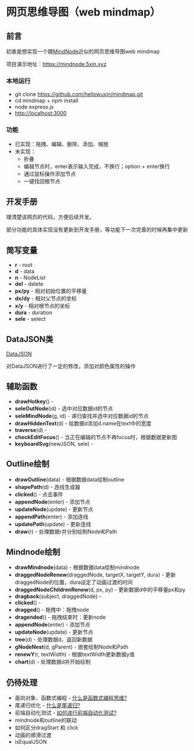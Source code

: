 # 网页思维导图（web mindmap）

## 前言

初衷是想实现一个跟[MindNode](https://mindnode.com)近似的网页思维导图web mindmap

项目演示地址：<https://mindnode.5xin.xyz>

### 本地运行

* git clone <https://github.com/hellowuxin/mindmap.git>
* cd mindmap + npm install
* node express.js
* <http://localhost:3000>

### 功能

* 已实现：拖拽、编辑、删除、添加、缩放
* 未实现：
  * 折叠
  * 编辑节点时，enter表示输入完成，不换行；option + enter换行
  * 通过鼠标操作添加节点
  * 一键找回根节点

## 开发手册

理清楚该网页的代码，方便后续开发。

部分功能的具体实现没有更新到开发手册，等功能下一次完善的时候再集中更新

## 简写变量

* **r** - root
* **d** - data
* **n** - NodeList
* **del** - delete
* **px/py** - 相对初始位置的平移量
* **dx/dy** - 相对父节点的坐标
* **x/y** -  相对根节点的坐标
* **dura** - duration
* **sele** - select

## DataJSON类

[DataJSON](https://github.com/hellowuxin/dataJSON)

对DataJSON进行了一定的修改，添加对颜色属性的操作

## 辅助函数

* **drawHotkey**() -
* **seleOutNode**(id) - 选中对应数据id的节点
* **seleMindNode**(g, id) - 递归查找并选中对应数据id的节点
* **drawHiddenText**(d) - 给数据d添加d.name在text中的宽度
* **traverse**(d) -
* **checkEditFocus**() - 当正在编辑的节点不再focus时，根据数据更新图
* **keyboardSvg**(newJSON, sele) -

## Outline绘制

* **drawOutline**(data) - 根据数据data绘制outline
* **shapePath**(d) - 连线生成器
* **clicked**() - 点击事件
* **appendNode**(enter) - 添加节点
* **updateNode**(update) - 更新节点
* **appendPath**(enter) - 添加连线
* **updatePath**(update) - 更新连线
* **draw**(r) - 处理数据r并分别绘制Node和Path

## Mindnode绘制

* **drawMindnode**(data) - 根据数据data绘制mindnode
* **draggedNodeRenew**(draggedNode, targetX, targetY, dura) - 更新draggedNode的位置，dura设定了动画过渡的时间
* **draggedNodeChildrenRenew**(d, px, py) - 更新数据d中的平移量px和py
* **dragback**(subject, draggedNode) -
* **clicked**() -
* **dragged**() - 拖拽中：拖拽node
* **dragended**() - 拖拽结束时：更新node
* **appendNode**(enter) - 添加节点
* **updateNode**(update) - 更新节点
* **tree**(d) - 处理数据d，返回新数据
* **gNodeNest**(d, gParent) - 嵌套绘制Node和Path
* **renewY**(r, textWidth) - 根据textWidth更新数据y值
* **chart**(d) - 处理数据d并开始绘制

## 仍待处理

* 面向对象、函数式编程 - [什么是函数式编程思维?](https://www.zhihu.com/question/28292740)
* 尾递归优化 - [什么是尾递归?](https://www.zhihu.com/question/20761771)
* 前端自动化测试 - [如何进行前端自动化测试?](https://www.zhihu.com/question/29922082)
* mindnode和outline的联动
* 如何区分dragStart 和 click
* 动画的顺滑过渡
* isEqualJSON
